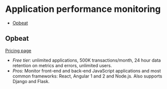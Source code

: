 # Application performance monitoring

<!-- TOC depthFrom:2 -->

- [Opbeat](#opbeat)

<!-- /TOC -->

## Opbeat

[Pricing page](https://opbeat.com/pricing)

* *Free tier*: unlimited applications, 500K transactions/month, 24 hour data retention on metrics and errors, unlimited users.
* *Pros*: Monitor front-end and back-end JavaScript applications and most common frameworks: React, Angular 1 and 2 and Node.js. Also supports Django and Flask.
